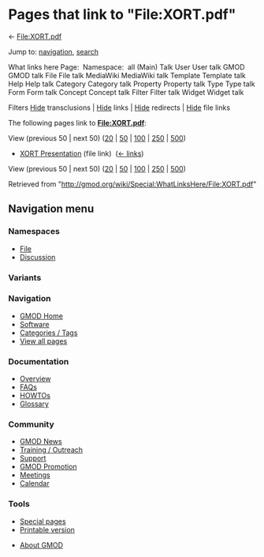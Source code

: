 <div id="mw-page-base" class="noprint">

</div>

<div id="mw-head-base" class="noprint">

</div>

<div id="content" class="mw-body" role="main">

<span id="top"></span>

<div id="mw-js-message" style="display:none;">

</div>



# <span dir="auto">Pages that link to "File:XORT.pdf"</span>

<div id="bodyContent">

<div id="contentSub">

← [File:XORT.pdf](/wiki/File:XORT.pdf "File:XORT.pdf")

</div>

<div id="jump-to-nav" class="mw-jump">

Jump to: [navigation](#mw-navigation), [search](#p-search)

</div>

<div id="mw-content-text">

What links here Page:  Namespace:  all (Main) Talk User User talk GMOD
GMOD talk File File talk MediaWiki MediaWiki talk Template Template talk
Help Help talk Category Category talk Property Property talk Type Type
talk Form Form talk Concept Concept talk Filter Filter talk Widget
Widget talk

Filters
[Hide](/mediawiki/index.php?title=Special:WhatLinksHere/File:XORT.pdf&hidetrans=1 "Special:WhatLinksHere/File:XORT.pdf")
transclusions \|
[Hide](/mediawiki/index.php?title=Special:WhatLinksHere/File:XORT.pdf&hidelinks=1 "Special:WhatLinksHere/File:XORT.pdf")
links \|
[Hide](/mediawiki/index.php?title=Special:WhatLinksHere/File:XORT.pdf&hideredirs=1 "Special:WhatLinksHere/File:XORT.pdf")
redirects \|
[Hide](/mediawiki/index.php?title=Special:WhatLinksHere/File:XORT.pdf&hideimages=1 "Special:WhatLinksHere/File:XORT.pdf")
file links

The following pages link to
**[File:XORT.pdf](/wiki/File:XORT.pdf "File:XORT.pdf")**:

View (previous 50 \| next 50)
([20](/mediawiki/index.php?title=Special:WhatLinksHere/File:XORT.pdf&limit=20 "Special:WhatLinksHere/File:XORT.pdf")
\|
[50](/mediawiki/index.php?title=Special:WhatLinksHere/File:XORT.pdf&limit=50 "Special:WhatLinksHere/File:XORT.pdf")
\|
[100](/mediawiki/index.php?title=Special:WhatLinksHere/File:XORT.pdf&limit=100 "Special:WhatLinksHere/File:XORT.pdf")
\|
[250](/mediawiki/index.php?title=Special:WhatLinksHere/File:XORT.pdf&limit=250 "Special:WhatLinksHere/File:XORT.pdf")
\|
[500](/mediawiki/index.php?title=Special:WhatLinksHere/File:XORT.pdf&limit=500 "Special:WhatLinksHere/File:XORT.pdf"))

- [XORT Presentation](/wiki/XORT_Presentation "XORT Presentation") (file
  link) ‎ <span class="mw-whatlinkshere-tools">([←
  links](/mediawiki/index.php?title=Special:WhatLinksHere&target=XORT+Presentation "Special:WhatLinksHere"))</span>

View (previous 50 \| next 50)
([20](/mediawiki/index.php?title=Special:WhatLinksHere/File:XORT.pdf&limit=20 "Special:WhatLinksHere/File:XORT.pdf")
\|
[50](/mediawiki/index.php?title=Special:WhatLinksHere/File:XORT.pdf&limit=50 "Special:WhatLinksHere/File:XORT.pdf")
\|
[100](/mediawiki/index.php?title=Special:WhatLinksHere/File:XORT.pdf&limit=100 "Special:WhatLinksHere/File:XORT.pdf")
\|
[250](/mediawiki/index.php?title=Special:WhatLinksHere/File:XORT.pdf&limit=250 "Special:WhatLinksHere/File:XORT.pdf")
\|
[500](/mediawiki/index.php?title=Special:WhatLinksHere/File:XORT.pdf&limit=500 "Special:WhatLinksHere/File:XORT.pdf"))

</div>

<div class="printfooter">

Retrieved from
"<http://gmod.org/wiki/Special:WhatLinksHere/File:XORT.pdf>"

</div>

<div id="catlinks" class="catlinks catlinks-allhidden">

</div>

<div class="visualClear">

</div>

</div>

</div>

<div id="mw-navigation">

## Navigation menu

<div id="mw-head">



<div id="left-navigation">

<div id="p-namespaces" class="vectorTabs" role="navigation"
aria-labelledby="p-namespaces-label">

### Namespaces

- <span id="ca-nstab-image"><a href="/wiki/File:XORT.pdf" accesskey="c"
  title="View the file page [c]">File</a></span>
- <span id="ca-talk"><a
  href="/mediawiki/index.php?title=File_talk:XORT.pdf&amp;action=edit&amp;redlink=1"
  accesskey="t"
  title="Discussion about the content page [t]">Discussion</a></span>

</div>

<div id="p-variants" class="vectorMenu emptyPortlet" role="navigation"
aria-labelledby="p-variants-label">

### 

### Variants[](#)

<div class="menu">

</div>

</div>

</div>





</div>

</div>

</div>

<div id="mw-panel">

<div id="p-logo" role="banner">

<a href="/wiki/Main_Page"
style="background-image: url(http://gmod.org/images/GMOD-cogs.png);"
title="Visit the main page"></a>

</div>

<div id="p-Navigation" class="portal" role="navigation"
aria-labelledby="p-Navigation-label">

### Navigation

<div class="body">

- <span id="n-GMOD-Home">[GMOD Home](/wiki/Main_Page)</span>
- <span id="n-Software">[Software](/wiki/GMOD_Components)</span>
- <span id="n-Categories-.2F-Tags">[Categories /
  Tags](/wiki/Categories)</span>
- <span id="n-View-all-pages">[View all
  pages](/wiki/Special:AllPages)</span>

</div>

</div>

<div id="p-Documentation" class="portal" role="navigation"
aria-labelledby="p-Documentation-label">

### Documentation

<div class="body">

- <span id="n-Overview">[Overview](/wiki/Overview)</span>
- <span id="n-FAQs">[FAQs](/wiki/Category:FAQ)</span>
- <span id="n-HOWTOs">[HOWTOs](/wiki/Category:HOWTO)</span>
- <span id="n-Glossary">[Glossary](/wiki/Glossary)</span>

</div>

</div>

<div id="p-Community" class="portal" role="navigation"
aria-labelledby="p-Community-label">

### Community

<div class="body">

- <span id="n-GMOD-News">[GMOD News](/wiki/GMOD_News)</span>
- <span id="n-Training-.2F-Outreach">[Training /
  Outreach](/wiki/Training_and_Outreach)</span>
- <span id="n-Support">[Support](/wiki/Support)</span>
- <span id="n-GMOD-Promotion">[GMOD
  Promotion](/wiki/GMOD_Promotion)</span>
- <span id="n-Meetings">[Meetings](/wiki/Meetings)</span>
- <span id="n-Calendar">[Calendar](/wiki/Calendar)</span>

</div>

</div>

<div id="p-tb" class="portal" role="navigation"
aria-labelledby="p-tb-label">

### Tools

<div class="body">

- <span id="t-specialpages"><a href="/wiki/Special:SpecialPages" accesskey="q"
  title="A list of all special pages [q]">Special pages</a></span>
- <span id="t-print"><a
  href="/mediawiki/index.php?title=Special:WhatLinksHere/File:XORT.pdf&amp;printable=yes"
  rel="alternate" accesskey="p"
  title="Printable version of this page [p]">Printable version</a></span>

</div>

</div>

</div>

</div>

<div id="footer" role="contentinfo">

- <span id="footer-places-about">[About
  GMOD](/wiki/GMOD:About "GMOD:About")</span>

<!-- -->






</div>
